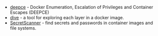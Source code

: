 - [deepce](https://github.com/stealthcopter/deepce) - Docker Enumeration, Escalation of Privileges and Container Escapes (DEEPCE)
- [dive](https://github.com/wagoodman/dive) - a tool for exploring each layer in a docker image.
- [SecretScanner](https://github.com/deepfence/SecretScanner) - find secrets and passwords in container images and file systems.